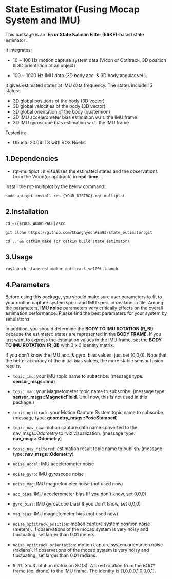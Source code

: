 # State Estimator (Fusing Mocap System and IMU)

This package is an '**Error State Kalman Filter (ESKF)**-based state estimator'. 

It integrates:

* 10 ~ 100 Hz motion capture system data (Vicon or Optitrack, 3D position & 3D orientation of an object) 

* 100 ~ 1000 Hz IMU data (3D body acc. & 3D body angular vel.).

It gives estimated states at IMU data frequency. The states include 15 states:

* 3D global positions of the body (3D vector)
* 3D global velocities of the body (3D vector)
* 3D global orientation of the body (quaternion)
* 3D IMU accelerometer bias estimation w.r.t. the IMU frame
* 3D IMU gyroscope bias estimation w.r.t. the IMU frame

Tested in:

* Ubuntu 20.04LTS with ROS Noetic

1.Dependencies
------
* rqt-multiplot : it visualizes the estimated states and the observations from the Vicon(or optitrack) in **real-time.**

Install the rqt-multiplot by the below command:

    sudo apt-get install ros-{YOUR_DISTRO}-rqt-multiplot


2.Installation
------
    cd ~/{$YOUR_WORKSPACE}/src

    git clone https://github.com/ChanghyeonKim93/state_estimator.git

    cd .. && catkin_make (or catkin build state_estimator)
    

3.Usage
------
    roslaunch state_estimator optitrack_vn100t.launch 
    
    
4.Parameters
------
Before using this package, you should make sure user parameters to fit to your motion capture system spec. and IMU spec. in ros launch file.
Among the parameters, **IMU noise** parameters very critically effects on the overall estimation performance. Please find the best parameters for your system by simulations.

In addition, you should determine the **BODY TO IMU ROTATION (R_BI)** because the estimated states are represented in the **BODY FRAME**. If you just want to express the estimation values in the IMU frame, set the **BODY TO IMU ROTATION (R_BI)** with 3 x 3 identity matrix.

If you don't know the IMU acc. & gyro. bias values, just set (0,0,0). Note that the better accuracy of the initial bias values, the more stable sensor fusion results.

- `topic_imu`: your IMU topic name to subscribe. (message type: **sensor_msgs::Imu**) 
- `topic_mag`: your Magnetometer topic name to subscribe. (message type: **sensor_msgs::MagneticField**. Until now, this is not used in this package.) 
- `topic_optitrack`: your Motion Capture System topic name to subscribe. (message type: **geometry_msgs::PoseStamped**) 

- `topic_nav_raw`: motion capture data name converted to the nav_msgs::Odometry to rviz visualization. (message type: **nav_msgs::Odometry**) 
- `topic_nav_filtered`: estimation result topic name to publish. (message type: **nav_msgs::Odometry**) 

- `noise_accel`: IMU accelerometer noise
- `noise_gyro`: IMU gyroscope noise
- `noise_mag`: IMU magnetometer noise (not used now)

- `acc_bias`: IMU accelerometer bias (If you don't know, set 0,0,0)
- `gyro_bias`: IMU gyroscope bias( If you don't know, set 0,0,0)
- `mag_bias`: IMU magnetometer bias (not used now)

- `noise_optitrack_position`: motion capture system position noise (meters). If observations of the mocap system is very noisy and fluctuating, set larger than 0.01 meters.
- `noise_optitrack_orientation`: motion capture system orientation noise (radians). If observations of the mocap system is very noisy and fluctuating, set larger than 0.01 radians.

- `R_BI`: 3 x 3 rotation matrix on SO(3). A fixed rotation from the BODY frame (ex. drone) to the IMU frame. The identity is [1,0,0,0,1,0,0,0,1].

